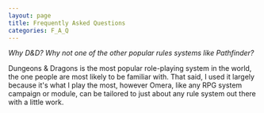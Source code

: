 ```yaml
---
layout: page
title: Frequently Asked Questions
categories: F_A_Q
---
```

*Why D&D? Why not one of the other popular rules systems like Pathfinder?*

Dungeons & Dragons is the most popular role-playing system in the world, the one people are most likely to be familiar with. That said, I used it largely because it's what I play the most, however Omera, like any RPG system campaign or module, can be tailored to just about any rule system out there with a little work. 

